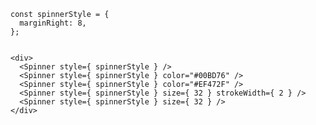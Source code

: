     const spinnerStyle = {
      marginRight: 8,
    };


    <div>
      <Spinner style={ spinnerStyle } />
      <Spinner style={ spinnerStyle } color="#00BD76" />
      <Spinner style={ spinnerStyle } color="#EF472F" />
      <Spinner style={ spinnerStyle } size={ 32 } strokeWidth={ 2 } />
      <Spinner style={ spinnerStyle } size={ 32 } />
    </div>
